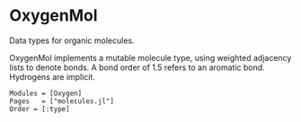 # OxygenMol

Data types for organic molecules.

OxygenMol implements a mutable molecule type, using weighted adjacency lists to denote bonds.
A bond order of 1.5 refers to an aromatic bond.
Hydrogens are implicit.

```@autodocs
Modules = [Oxygen]
Pages   = ["molecules.jl"]
Order = [:type]
```
